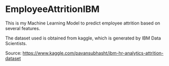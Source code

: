 # EmployeeAttritionIBM
This is my Machine Learning Model to predict employee attrition based on several features. 

The dataset used is obtained from kaggle, which is generated by IBM Data Scientists. 

Source: https://www.kaggle.com/pavansubhasht/ibm-hr-analytics-attrition-dataset
